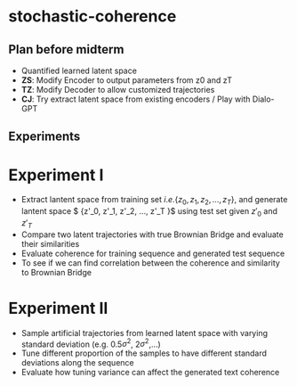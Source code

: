 # stochastic-coherence

## Plan before midterm

- Quantified learned latent space
- **ZS**: Modify Encoder to output parameters from z0 and zT
- **TZ**: Modify Decoder to allow customized trajectories
- **CJ**: Try extract latent space from existing encoders / Play with Dialo-GPT


## Experiments
# Experiment I
- Extract lantent space from training set $i.e. \{z_0, z_1, z_2, ..., z_T\}$, and generate lantent space $ \{z'_0, z'_1, z'_2, ..., z'_T \}$ using test set given $z'_0$ and $z'_T$
- Compare two latent trajectories with true Brownian Bridge and evaluate their similarities
- Evaluate coherence for training sequence and generated test sequence
- To see if we can find correlation between the coherence and similarity to Brownian Bridge

# Experiment II
- Sample artificial trajectories from learned latent space with varying standard deviation (e.g. 0.5$\sigma^2$, 2$\sigma^2$,...)
- Tune different proportion of the samples to have different standard deviations along the sequence
- Evaluate how tuning variance can affect the generated text coherence
